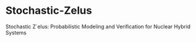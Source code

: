 # Stochastic-Zelus
Stochastic Z´elus: Probabilistic Modeling and Verification for Nuclear Hybrid Systems
